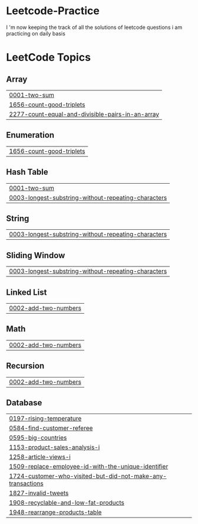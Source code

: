 # Leetcode-Practice
I 'm now keeping the track of all the solutions of leetcode questions i am practicing on daily basis

<!---LeetCode Topics Start-->
# LeetCode Topics
## Array
|  |
| ------- |
| [0001-two-sum](https://github.com/Kisalay0298/Leetcode-Practice/tree/master/0001-two-sum) |
| [1656-count-good-triplets](https://github.com/Kisalay0298/Leetcode-Practice/tree/master/1656-count-good-triplets) |
| [2277-count-equal-and-divisible-pairs-in-an-array](https://github.com/Kisalay0298/Leetcode-Practice/tree/master/2277-count-equal-and-divisible-pairs-in-an-array) |
## Enumeration
|  |
| ------- |
| [1656-count-good-triplets](https://github.com/Kisalay0298/Leetcode-Practice/tree/master/1656-count-good-triplets) |
## Hash Table
|  |
| ------- |
| [0001-two-sum](https://github.com/Kisalay0298/Leetcode-Practice/tree/master/0001-two-sum) |
| [0003-longest-substring-without-repeating-characters](https://github.com/Kisalay0298/Leetcode-Practice/tree/master/0003-longest-substring-without-repeating-characters) |
## String
|  |
| ------- |
| [0003-longest-substring-without-repeating-characters](https://github.com/Kisalay0298/Leetcode-Practice/tree/master/0003-longest-substring-without-repeating-characters) |
## Sliding Window
|  |
| ------- |
| [0003-longest-substring-without-repeating-characters](https://github.com/Kisalay0298/Leetcode-Practice/tree/master/0003-longest-substring-without-repeating-characters) |
## Linked List
|  |
| ------- |
| [0002-add-two-numbers](https://github.com/Kisalay0298/Leetcode-Practice/tree/master/0002-add-two-numbers) |
## Math
|  |
| ------- |
| [0002-add-two-numbers](https://github.com/Kisalay0298/Leetcode-Practice/tree/master/0002-add-two-numbers) |
## Recursion
|  |
| ------- |
| [0002-add-two-numbers](https://github.com/Kisalay0298/Leetcode-Practice/tree/master/0002-add-two-numbers) |
## Database
|  |
| ------- |
| [0197-rising-temperature](https://github.com/Kisalay0298/Leetcode-Practice/tree/master/0197-rising-temperature) |
| [0584-find-customer-referee](https://github.com/Kisalay0298/Leetcode-Practice/tree/master/0584-find-customer-referee) |
| [0595-big-countries](https://github.com/Kisalay0298/Leetcode-Practice/tree/master/0595-big-countries) |
| [1153-product-sales-analysis-i](https://github.com/Kisalay0298/Leetcode-Practice/tree/master/1153-product-sales-analysis-i) |
| [1258-article-views-i](https://github.com/Kisalay0298/Leetcode-Practice/tree/master/1258-article-views-i) |
| [1509-replace-employee-id-with-the-unique-identifier](https://github.com/Kisalay0298/Leetcode-Practice/tree/master/1509-replace-employee-id-with-the-unique-identifier) |
| [1724-customer-who-visited-but-did-not-make-any-transactions](https://github.com/Kisalay0298/Leetcode-Practice/tree/master/1724-customer-who-visited-but-did-not-make-any-transactions) |
| [1827-invalid-tweets](https://github.com/Kisalay0298/Leetcode-Practice/tree/master/1827-invalid-tweets) |
| [1908-recyclable-and-low-fat-products](https://github.com/Kisalay0298/Leetcode-Practice/tree/master/1908-recyclable-and-low-fat-products) |
| [1948-rearrange-products-table](https://github.com/Kisalay0298/Leetcode-Practice/tree/master/1948-rearrange-products-table) |
<!---LeetCode Topics End-->
